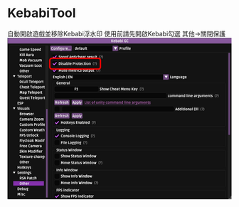 # KebabiTool
自動開啟遊戲並移除Kebabi浮水印
使用前請先開啟Kebabi勾選 其他->關閉保護
![image](https://github.com/HardyHuangLie/KebabiTool/blob/main/Ex1.jpg)
